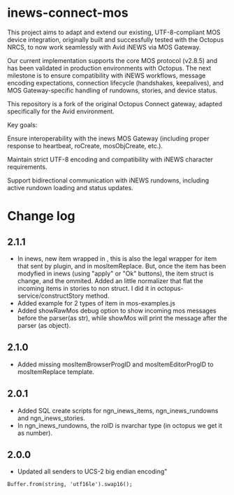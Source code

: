 # inews-connect-mos
This project aims to adapt and extend our existing, UTF-8-compliant MOS device integration, originally built and successfully tested with the Octopus NRCS, to now work seamlessly with Avid iNEWS via MOS Gateway.

Our current implementation supports the core MOS protocol (v2.8.5) and has been validated in production environments with Octopus. The next milestone is to ensure compatibility with iNEWS workflows, message encoding expectations, connection lifecycle (handshakes, keepalives), and MOS Gateway-specific handling of rundowns, stories, and device status.

This repository is a fork of the original Octopus Connect gateway, adapted specifically for the Avid environment.

Key goals:

Ensure interoperability with the inews MOS Gateway (including proper response to heartbeat, roCreate, mosObjCreate, etc.).

Maintain strict UTF-8 encoding and compatibility with iNEWS character requirements.

Support bidirectional communication with iNEWS rundowns, including active rundown loading and status updates.


# Change log

## 2.1.1

- In inews, new item wrapped in <ncsItem><item>, this is also the legal wrapper for item that sent by plugin, and in mosItemReplace.
But, once the item has been modyfied in inews (using "apply" or "Ok" buttons), the item struct is change, and the <ncsItem><item> ommited.
Added an little normalizer that flat the incoming items in stories to non <ncsItem><item> struct.
I did it in octopus-service/constructStory method.
- Added example for 2 types of item in mos-examples.js
- Added showRawMos debug option to show incoming mos messages before the parser(as str), while showMos will print the message after the parser (as object).
## 2.1.0

- Added missing mosItemBrowserProgID and mosItemEditorProgID to mosItemReplace template.

## 2.0.1

- Added SQL create scripts for ngn_inews_items, ngn_inews_rundowns and ngn_inews_stories.
- In ngn_inews_rundowns, the roID is nvarchar type (in octopus we get it as number).


## 2.0.0

- Updated all senders to UCS-2 big endian encoding"
```
Buffer.from(string, 'utf16le').swap16();
```

